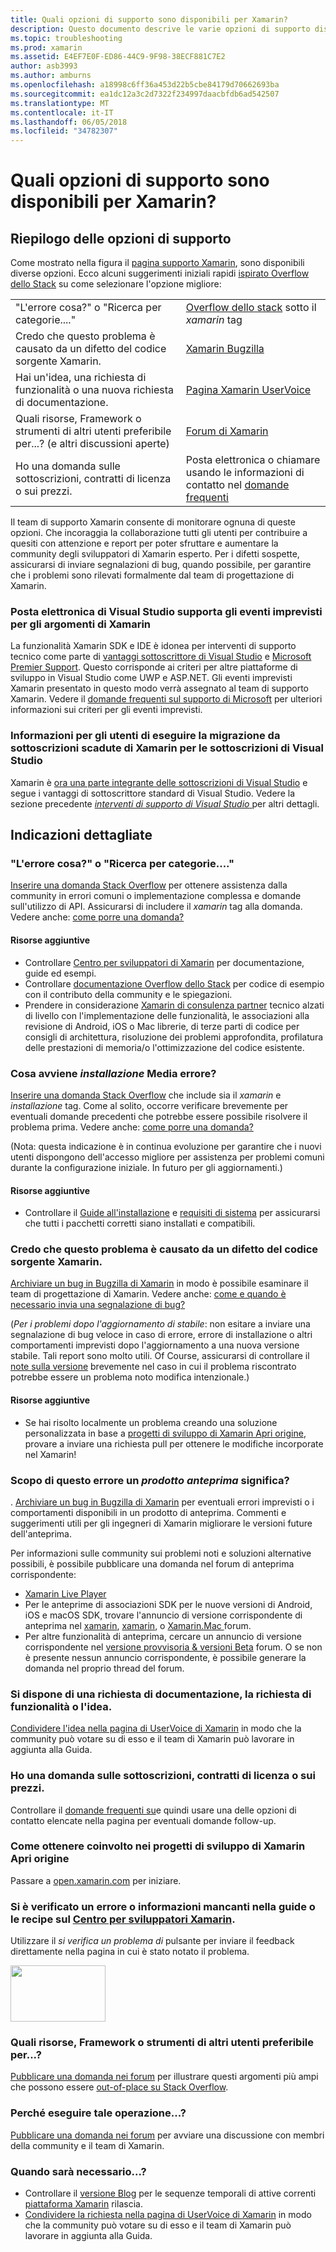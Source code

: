 ```yaml
---
title: Quali opzioni di supporto sono disponibili per Xamarin?
description: Questo documento descrive le varie opzioni di supporto disponibili per gli sviluppatori di Xamarin. Viene descritto il supporto di posta elettronica, Overflow dello Stack e risorse aggiuntive.
ms.topic: troubleshooting
ms.prod: xamarin
ms.assetid: E4EF7E0F-ED86-44C9-9F98-38ECF881C7E2
author: asb3993
ms.author: amburns
ms.openlocfilehash: a18998c6ff36a453d22b5cbe84179d70662693ba
ms.sourcegitcommit: ea1dc12a3c2d7322f234997daacbfdb6ad542507
ms.translationtype: MT
ms.contentlocale: it-IT
ms.lasthandoff: 06/05/2018
ms.locfileid: "34782307"
---
```

# <a name="what-support-options-are-available-for-xamarin"></a>Quali opzioni di supporto sono disponibili per Xamarin?

## <a name="summary-of-support-options"></a>Riepilogo delle opzioni di supporto

Come mostrato nella figura il [pagina supporto Xamarin](https://www.xamarin.com/support), sono disponibili diverse opzioni.  Ecco alcuni suggerimenti iniziali rapidi [ispirato Overflow dello Stack](http://stackoverflow.com/help/product-support) su come selezionare l'opzione migliore:

|   |   |
|---|---|
|"L'errore cosa?" o "Ricerca per categorie...."|[Overflow dello stack](http://stackoverflow.com/questions/ask?tags=xamarin) sotto il *xamarin* tag|
|Credo che questo problema è causato da un difetto del codice sorgente Xamarin.|[Xamarin Bugzilla](https://bugzilla.xamarin.com/page.cgi?id=bug-writing.html)|
|Hai un'idea, una richiesta di funzionalità o una nuova richiesta di documentazione.|[Pagina Xamarin UserVoice](https://xamarin.uservoice.com)|
|Quali risorse, Framework o strumenti di altri utenti preferibile per...? (e altri discussioni aperte)|[Forum di Xamarin](https://forums.xamarin.com)|
|Ho una domanda sulle sottoscrizioni, contratti di licenza o sui prezzi.|Posta elettronica o chiamare usando le informazioni di contatto nel [domande frequenti](https://www.xamarin.com/faq)|

Il team di supporto Xamarin consente di monitorare ognuna di queste opzioni.  Che incoraggia la collaborazione tutti gli utenti per contribuire a quesiti con attenzione e report per poter sfruttare e aumentare la community degli sviluppatori di Xamarin esperto.  Per i difetti sospette, assicurarsi di inviare segnalazioni di bug, quando possibile, per garantire che i problemi sono rilevati formalmente dal team di progettazione di Xamarin.

<a name="Visual_Studio_email_support_incidents_for_Xamarin_topics"/>

### <a name="visual-studio-email-support-incidents-for-xamarin-topics"></a>Posta elettronica di Visual Studio supporta gli eventi imprevisti per gli argomenti di Xamarin

La funzionalità Xamarin SDK e IDE è idonea per interventi di supporto tecnico come parte di [vantaggi sottoscrittore di Visual Studio](https://msdn.microsoft.com/subscriptions/bb266240) e [Microsoft Premier Support](https://www.microsoft.com/microsoftservices/support.aspx).  Questo corrisponde ai criteri per altre piattaforme di sviluppo in Visual Studio come UWP e ASP.NET.  Gli eventi imprevisti Xamarin presentato in questo modo verrà assegnato al team di supporto Xamarin.  Vedere il [domande frequenti sul supporto di Microsoft](https://support.microsoft.com/gp/offerprophone) per ulteriori informazioni sui criteri per gli eventi imprevisti.

### <a name="information-for-users-migrating-from-expired-xamarin-subscriptions-to-visual-studio-subscriptions"></a>Informazioni per gli utenti di eseguire la migrazione da sottoscrizioni scadute di Xamarin per le sottoscrizioni di Visual Studio

Xamarin è [ora una parte integrante delle sottoscrizioni di Visual Studio](https://blog.xamarin.com/xamarin-for-all/) e segue i vantaggi di sottoscrittore standard di Visual Studio.  Vedere la sezione precedente [ *interventi di supporto di Visual Studio* ](#Visual_Studio_email_support_incidents_for_Xamarin_topics) per altri dettagli.

## <a name="detailed-recommendations"></a>Indicazioni dettagliate

### <a name="what-does-this-error-mean-or-how-do-i--"></a>"L'errore cosa?" o "Ricerca per categorie...."

[Inserire una domanda Stack Overflow](http://stackoverflow.com/questions/ask?tags=xamarin) per ottenere assistenza dalla community in errori comuni o implementazione complessa e domande sull'utilizzo di API.  Assicurarsi di includere il _xamarin_ tag alla domanda.  Vedere anche: [come porre una domanda?](http://stackoverflow.com/help/how-to-ask)

#### <a name="additional-resources"></a>Risorse aggiuntive

-   Controllare [Centro per sviluppatori di Xamarin](/index.md) per documentazione, guide ed esempi.
-   Controllare [documentazione Overflow dello Stack](http://stackoverflow.com/documentation) per codice di esempio con il contributo della community e le spiegazioni.
-   Prendere in considerazione [Xamarin di consulenza partner](https://www.xamarin.com/consulting-partners) tecnico alzati di livello con l'implementazione delle funzionalità, le associazioni alla revisione di Android, iOS o Mac librerie, di terze parti di codice per consigli di architettura, risoluzione dei problemi approfondita, profilatura delle prestazioni di memoria/o l'ottimizzazione del codice esistente.

### <a name="what-does-this-installation-error-mean"></a>Cosa avviene _installazione_ Media errore?

[Inserire una domanda Stack Overflow](http://stackoverflow.com/questions/ask?tags=xamarin+installation) che include sia il _xamarin_ e _installazione_ tag.  Come al solito, occorre verificare brevemente per eventuali domande precedenti che potrebbe essere possibile risolvere il problema prima.  Vedere anche: [come porre una domanda?](http://stackoverflow.com/help/how-to-ask)

(Nota: questa indicazione è in continua evoluzione per garantire che i nuovi utenti dispongono dell'accesso migliore per assistenza per problemi comuni durante la configurazione iniziale.  In futuro per gli aggiornamenti.)

#### <a name="additional-resources"></a>Risorse aggiuntive

-   Controllare il [Guide all'installazione](~/cross-platform/get-started/installation/index.md) e [requisiti di sistema](~/cross-platform/get-started/requirements.md) per assicurarsi che tutti i pacchetti corretti siano installati e compatibili.

### <a name="i-believe-this-problem-is-caused-by-a-defect-in-the-xamarin-source-code"></a>Credo che questo problema è causato da un difetto del codice sorgente Xamarin.

[Archiviare un bug in Bugzilla di Xamarin](https://bugzilla.xamarin.com/page.cgi?id=bug-writing.html) in modo è possibile esaminare il team di progettazione di Xamarin.  Vedere anche: [come e quando è necessario invia una segnalazione di bug?](~/cross-platform/troubleshooting/questions/howto-file-bug.md)

(*Per i problemi dopo l'aggiornamento di stabile*: non esitare a inviare una segnalazione di bug veloce in caso di errore, errore di installazione o altri comportamenti imprevisti dopo l'aggiornamento a una nuova versione stabile.  Tali report sono molto utili.  Of Course, assicurarsi di controllare il [note sulla versione](https://developer.xamarin.com/releases/) brevemente nel caso in cui il problema riscontrato potrebbe essere un problema noto modifica intenzionale.)

#### <a name="additional-resources"></a>Risorse aggiuntive

-   Se hai risolto localmente un problema creando una soluzione personalizzata in base a [progetti di sviluppo di Xamarin Apri origine](http://open.xamarin.com/), provare a inviare una richiesta pull per ottenere le modifiche incorporate nel Xamarin!

### <a name="what-does-this-error-in-a-preview-product-mean"></a>Scopo di questo errore un _prodotto anteprima_ significa?

. [Archiviare un bug in Bugzilla di Xamarin](https://bugzilla.xamarin.com/page.cgi?id=bug-writing.html) per eventuali errori imprevisti o i comportamenti disponibili in un prodotto di anteprima.  Commenti e suggerimenti utili per gli ingegneri di Xamarin migliorare le versioni future dell'anteprima.

Per informazioni sulle community sui problemi noti e soluzioni alternative possibili, è possibile pubblicare una domanda nel forum di anteprima corrispondente:

-   [Xamarin Live Player](https://forums.xamarin.com/categories/live-player)
-   Per le anteprime di associazioni SDK per le nuove versioni di Android, iOS e macOS SDK, trovare l'annuncio di versione corrispondente di anteprima nel [xamarin](http://forums.xamarin.com/categories/android), [xamarin](http://forums.xamarin.com/categories/ios), o [Xamarin.Mac ](http://forums.xamarin.com/categories/mac) forum.
-   Per altre funzionalità di anteprima, cercare un annuncio di versione corrispondente nel [versione provvisoria & versioni Beta](http://forums.xamarin.com/categories/xamarin-prerelease) forum.  O se non è presente nessun annuncio corrispondente, è possibile generare la domanda nel proprio thread del forum.

### <a name="i-have-an-idea-feature-request-or-documentation-request"></a>Si dispone di una richiesta di documentazione, la richiesta di funzionalità o l'idea.

[Condividere l'idea nella pagina di UserVoice di Xamarin](https://xamarin.uservoice.com) in modo che la community può votare su di esso e il team di Xamarin può lavorare in aggiunta alla Guida.

### <a name="i-have-a-question-about-subscriptions-licensing-or-pricing"></a>Ho una domanda sulle sottoscrizioni, contratti di licenza o sui prezzi.

Controllare il [domande frequenti su](https://www.xamarin.com/faq)e quindi usare una delle opzioni di contatto elencate nella pagina per eventuali domande follow-up.

### <a name="how-do-i-get-involved-in-xamarins-open-source-development-projects"></a>Come ottenere coinvolto nei progetti di sviluppo di Xamarin Apri origine

Passare a [open.xamarin.com](http://open.xamarin.com/) per iniziare.

### <a name="i-found-a-mistake-or-missing-information-in-the-guides-or-recipes-on-the-xamarin-developer-centerindexmd"></a>Si è verificato un errore o informazioni mancanti nella guide o le recipe sul [Centro per sviluppatori Xamarin](/index.md).

Utilizzare il _si verifica un problema di_ pulsante per inviare il feedback direttamente nella pagina in cui è stato notato il problema.

[<img src="support-options-images/feedback.png" style="width: 152px; height: 90px;">](support-options-images/feedback.png)

### <a name="what-resources-frameworks-or-tools-do-other-users-recommend-for--"></a>Quali risorse, Framework o strumenti di altri utenti preferibile per...?

[Pubblicare una domanda nei forum](https://forums.xamarin.com/) per illustrare questi argomenti più ampi che possono essere [out-of-place su Stack Overflow](http://stackoverflow.com/help/dont-ask).

### <a name="why-do-you--"></a>Perché eseguire tale operazione...?

[Pubblicare una domanda nei forum](https://forums.xamarin.com/) per avviare una discussione con membri della community e il team di Xamarin.

### <a name="when-will-you--"></a>Quando sarà necessario...?

-   Controllare il [versione Blog](http://releases.xamarin.com/) per le sequenze temporali di attive correnti [piattaforma Xamarin](https://www.xamarin.com/platform) rilascia.
-   [Condividere la richiesta nella pagina di UserVoice di Xamarin](https://xamarin.uservoice.com) in modo che la community può votare su di esso e il team di Xamarin può lavorare in aggiunta alla Guida.

